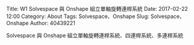 Title:  W1 Solvespace 與 Onshape 組立單軸旋轉連桿系統
Date: 2017-02-22 12:00
Category: About
Tags: Solvespace、Onshape
Slug: Solvespace、Onshape
Author: 40439221


Solvespace 與 Onshape 組立單軸旋轉連桿系統、四連桿系統、多連桿系統

<!-- PELICAN_END_SUMMARY -->



